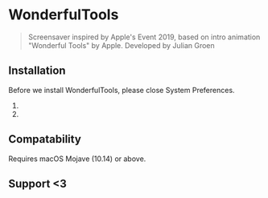 # WonderfulTools

<blockquote>
  Screensaver inspired by Apple's Event 2019, based on intro animation "Wonderful Tools" by Apple. Developed by Julian Groen
</blockquote>

<h2>Installation</h2>
<p>Before we install WonderfulTools, please close System Preferences.</p>
<ol>
  <li></li>
  <li></li>
</ol>

<h2>Compatability</h2>
<p>Requires macOS Mojave (10.14) or above.</p>

<h2>Support <3</h2>
  <p> </p>

